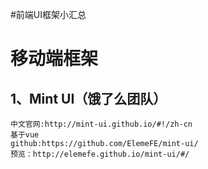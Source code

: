 #前端UI框架小汇总

# 移动端框架 #

## 1、Mint UI（饿了么团队） ##
	
	中文官网:http://mint-ui.github.io/#!/zh-cn
	基于vue
	github:https://github.com/ElemeFE/mint-ui/
	预览：http://elemefe.github.io/mint-ui/#/
	
